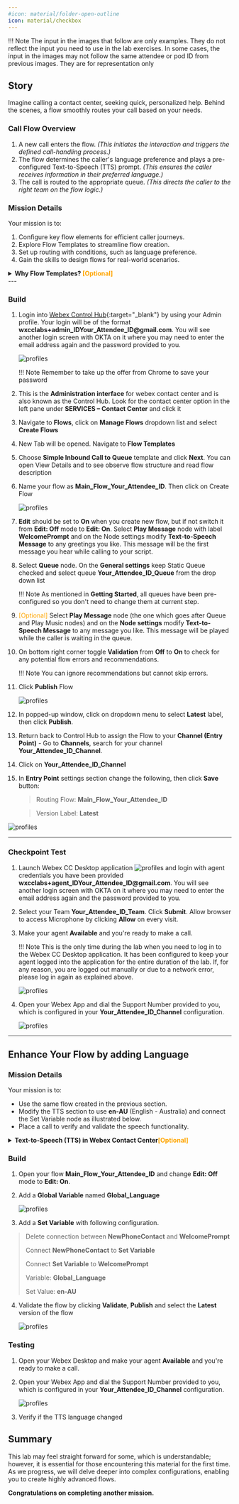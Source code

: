 ```yaml
---
#icon: material/folder-open-outline
icon: material/checkbox
---
```


!!! Note
    The input in the images that follow are only examples. They do not reflect the input you need to use in the lab exercises. In some cases, the input in the images may not follow the same attendee or pod ID from previous images. They are for representation only


## Story
Imagine calling a contact center, seeking quick, personalized help. Behind the scenes, a flow smoothly routes your call based on your needs.

### Call Flow Overview
1. A new call enters the flow. *(This initiates the interaction and triggers the defined call-handling process.)*
2. The flow determines the caller's language preference and plays a pre-configured Text-to-Speech (TTS) prompt. *(This ensures the caller receives information in their preferred language.)*
3. The call is routed to the appropriate queue. *(This directs the caller to the right team on the flow logic.)*

### Mission Details

Your mission is to:

1. Configure key flow elements for efficient caller journeys. </br>
2. Explore Flow Templates to streamline flow creation. </br>
3. Set up routing with conditions, such as language preference. </br>
4. Gain the skills to design flows for real-world scenarios. </br>

 **<details><summary>Why Flow Templates? <span style="color: orange;">[Optional]</span></summary>**
 Flow Templates in Webex Contact Center are an essential feature for flow developers, offering a range of benefits that streamline the development process and enhance the efficiency and consistency of flow creation. Here’s what they bring to the table:

  - **Consistency and Standards**: Templates ensure that flows adhere to best practices, creating consistent experiences across multiple projects.

  - **Time Savings**: Pre-built structures reduce the need to start from scratch, enabling faster setup and allowing more focus on customization.

  - **Reduced Errors**: Using tested templates lowers the risk of mistakes and minimizes troubleshooting.

  - **Easy Onboarding**: New developers or partners can learn quickly by using templates as guides.

  - **Scalability**: Templates allow developers to replicate and adapt solutions efficiently across different flows or deployments.

  - **Innovation**: Developers can spend more time on unique features and integrations rather than reconfiguring basics.

Flow Templates are designed to empower developers, speed up the development lifecycle, and maintain high-quality standards across flows, making them a core asset in Webex Contact Center flow design.

</details>
---

### Build


1. Login into [Webex Control Hub](https://admin.webex.com){:target="_blank"} by using your Admin profile. 
   Your login will be of the format **<span class="attendee-id-container">wxcclabs+admin_ID<span class="attendee-id-placeholder" data-prefix="wxcclabs+admin_ID" data-suffix="@gmail.com">Your_Attendee_ID</span>@gmail.com<span class="copy" title="Click to copy!"></span></span>**. You will see another login screen with OKTA on it where you may need to enter the email address again and the password provided to you.

    ![profiles](../graphics/Lab1/1-CH_Login.gif)

    !!! Note 
        Remember to take up the offer from Chrome to save your password

2. This is the **Administration interface** for webex contact center and is also known as the Control Hub. Look for the contact center option in the left pane under **SERVICES – Contact Center** and click it
3. Navigate to **Flows**, click on **Manage Flows** dropdown list and select **Create Flows**
4. New Tab will be opened. Navigate to **Flow Templates**
5. Choose **Simple Inbound Call to Queue** template and click **Next**. You can open View Details and to see observe flow structure and read flow description
6. Name your flow as <span class="attendee-id-container">**Main_Flow_<span class="attendee-id-placeholder" data-prefix="Main_Flow_">Your_Attendee_ID</span><span class="copy" title="Click to copy!"></span></span>**. Then click on Create Flow

    ![profiles](../graphics/Lab1/2-Create_Flow_Template.gif)

7. **Edit** should be set to **On** when you create new flow, but if not switch it from **Edit: Off** mode to **Edit: On**. Select **Play Message** node with label **WelcomePrompt** and on the Node settings modify **Text-to-Speech Message** to any greetings you like. This message will be the first message you hear while calling to your script.

8. Select **Queue** node. On the **General settings** keep Static Queue checked and select queue **<span class="attendee-id-container"><span class="attendee-id-placeholder" data-suffix="_Queue">Your_Attendee_ID</span>_Queue<span class="copy" title="Click to copy!"></span></span>** from the drop down list
    
    !!! Note
        As mentioned in **Getting Started**, all queues have been pre-configured so you don't need to change them at current step.

9. <span style="color: orange;">[Optional]</span> Select **Play Message** node (the one which goes after Queue and Play Music nodes) and on the **Node settings** modify **Text-to-Speech Message** to any message you like. This message will be played while the caller is waiting in the queue.

10. On bottom right corner toggle **Validation** from **Off** to **On** to check for any potential flow errors and recommendations. 

    !!! Note
        You can ignore recommendations but cannot skip errors.

11. Click **Publish** Flow
  
    ![profiles](../graphics/Lab1/3-Publish_BasicFlow.gif)

12. In popped-up window, click on dropdown menu to select **Latest** label, then click **Publish**.

13. Return back to Control Hub to assign the Flow to your **Channel (Entry Point)** - Go to **Channels**, search for your channel **<span class="attendee-id-container"><span class="attendee-id-placeholder" data-suffix="_Channel">Your_Attendee_ID</span>_Channel<span class="copy" title="Click to copy!"></span></span>**.
14. Click on **<span class="attendee-id-placeholder">Your_Attendee_ID</span>_Channel**
15. In **Entry Point** settings section change the following, then click **Save** button:

    > Routing Flow: **Main_Flow_<span class="attendee-id-placeholder">Your_Attendee_ID</span>**

    > Version Label: **Latest**


![profiles](../graphics/Lab1/4-ChannelCreation.gif.gif)

--- 

### Checkpoint Test

1. Launch Webex CC Desktop application ![profiles](../graphics/overview/Desktop_Icon40x40.png) and login with agent credentials you have been provided **<span class="attendee-id-container">wxcclabs+agent_ID<span class="attendee-id-placeholder" data-prefix="wxcclabs+agent_ID" data-suffix="@gmail.com">Your_Attendee_ID</span>@gmail.com<span class="copy" title="Click to copy!"></span></span>**. You will see another login screen with OKTA on it where you may need to enter the email address again and the password provided to you. 
2. Select your Team **<span class="attendee-id-placeholder">Your_Attendee_ID</span>_Team**. Click **Submit**. Allow browser to access Microphone by clicking **Allow** on every visit.
3. Make your agent **Available** and you're ready to make a call.

    !!! Note
        This is the only time during the lab when you need to log in to the Webex CC Desktop application. It has been configured to keep your agent logged into the application for the entire duration of the lab. If, for any reason, you are logged out manually or due to a network error, please log in again as explained above.

    ![profiles](../graphics/Lab1/5-Agent_Login.gif)

4. Open your Webex App and dial the Support Number provided to you, which is configured in your **<span class="attendee-id-placeholder">Your_Attendee_ID</span>_Channel** configuration.

   ![profiles](../graphics/Lab1/WxApp_Test.gif)

---

## Enhance Your Flow by adding Language

### Mission Details

Your mission is to:

  - Use the same flow created in the previous section.
  - Modify the TTS section to use **en-AU** (English - Australia) and connect the Set Variable node as illustrated below.
  - Place a call to verify and validate the speech functionality.

 **<details><summary>Text-to-Speech (TTS) in Webex Contact Center<span style="color: orange;">[Optional]</span></summary>**
All supported languages can be found here: [Text-to-Speech-(TTS)-in-Webex-Contact-Center](https://help.webex.com/en-us/article/ntkjqhw/Text-to-Speech-(TTS)-in-Webex-Contact-Center){:target="_blank"} 
</details>


### Build

1. Open your flow **<span class="attendee-id-container">Main_Flow_<span class="attendee-id-placeholder" data-prefix="Main_Flow_">Your_Attendee_ID</span><span class="copy" title="Click to copy!"></span></span>** and change **Edit: Off** mode to **Edit: On**.
2. Add a **Global Variable** named **Global_Language**

    ![profiles](../graphics/Lab1/6-GlobalVar.gif)

3. Add a **Set Variable** with following configuration. 

  > Delete connection between **NewPhoneContact** and **WelcomePrompt**
  >  
  > Connect **NewPhoneContact** to **Set Variable**
  > 
  > Connect **Set Variable** to **WelcomePrompt**
  > 
  > Variable: **Global_Language**<span class="copy-static" data-copy-text="Global_Language"><span class="copy" title="Click to copy!"></span></span>
  > 
  > Set Value:  **en-AU**<span class="copy-static" data-copy-text="en-AU"><span class="copy" title="Click to copy!"></span></span>
  
4. Validate the flow by clicking **Validate**, **Publish** and select the **Latest** version of the flow

    ![profiles](../graphics/Lab1/7-Set_lan_GV.gif)


### Testing

1. Open your Webex Desktop and make your agent **Available** and you're ready to make a call.

4. Open your Webex App and dial the Support Number provided to you, which is configured in your **<span class="attendee-id-placeholder">Your_Attendee_ID</span>_Channel** configuration.

   ![profiles](../graphics/Lab1/WxApp_Test.gif)

5. Verify if the TTS language changed

## Summary
This lab may feel straight forward for some, which is understandable; however, it is essential for those encountering this material for the first time. As we progress, we will delve deeper into complex configurations, enabling you to create highly advanced flows.

**Congratulations on completing another mission.**
